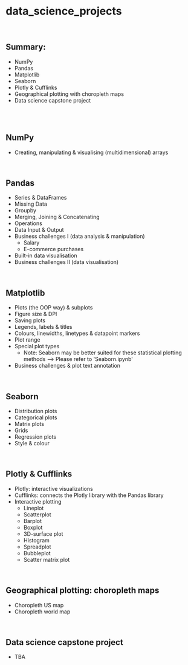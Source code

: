 # data_science_projects
<br>

## Summary:

  - NumPy 
  - Pandas
  - Matplotlib
  - Seaborn
  - Plotly & Cufflinks
  - Geographical plotting with choropleth maps
  - Data science capstone project
<br>
<br>

## NumPy
  - Creating, manipulating & visualising (multidimensional) arrays
<br> 

## Pandas
  - Series & DataFrames
  - Missing Data
  - Groupby
  - Merging, Joining & Concatenating
  - Operations
  - Data Input & Output
  - Business challenges I (data analysis & manipulation)
    * Salary
    * E-commerce purchases
  - Built-in data visualisation
  - Business challenges II (data visualisation)
<br>

## Matplotlib
  - Plots (the OOP way) & subplots
  - Figure size & DPI
  - Saving plots
  - Legends, labels & titles
  - Colours, linewidths, linetypes & datapoint markers
  - Plot range
  - Special plot types
    * Note: Seaborn may be better suited for these statistical plotting methods --> Please refer to 'Seaborn.ipynb'
  - Business challenges & plot text annotation
<br>

## Seaborn
  - Distribution plots
  - Categorical plots
  - Matrix plots
  - Grids
  - Regression plots
  - Style & colour
<br>

## Plotly & Cufflinks
  - Plotly: interactive visualizations
  - Cufflinks: connects the Plotly library with the Pandas library
  - Interactive plotting
    * Lineplot
    * Scatterplot
    * Barplot
    * Boxplot
    * 3D-surface plot
    * Histogram
    * Spreadplot
    * Bubbleplot
    * Scatter matrix plot
<br>

## Geographical plotting: choropleth maps
  - Choropleth US map
  - Choropleth world map
<br>

## Data science capstone project
  - TBA
